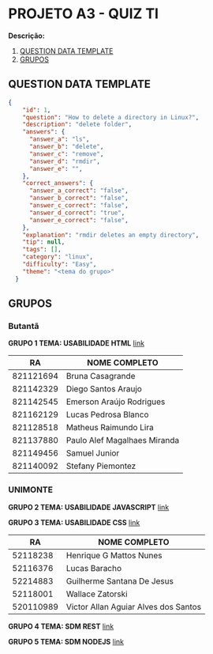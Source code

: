 # PROJETO A3 - QUIZ TI

**Descrição:**


1. [QUESTION DATA TEMPLATE](#QUESTION-DATA-TEMPLATE)
2. [GRUPOS](#GRUPOS)

## QUESTION DATA TEMPLATE

~~~json
{
    "id": 1,
    "question": "How to delete a directory in Linux?",
    "description": "delete folder",
    "answers": {
      "answer_a": "ls",
      "answer_b": "delete",
      "answer_c": "remove",
      "answer_d": "rmdir",
      "answer_e": "",
    },
    "correct_answers": {
      "answer_a_correct": "false",
      "answer_b_correct": "false",
      "answer_c_correct": "false",
      "answer_d_correct": "true",
      "answer_e_correct": "false",
    },
    "explanation": "rmdir deletes an empty directory",
    "tip": null,
    "tags": [],
    "category": "linux",
    "difficulty": "Easy",
    "theme": "<tema do grupo>"
  }
~~~

## GRUPOS

### Butantã 

**GRUPO 1 TEMA: USABILIDADE HTML** [link](https://github.com/TIQuizApi/GROUP01)

| RA        | NOME COMPLETO                |
|-----------|------------------------------|
| 821121694 | Bruna Casagrande             |
| 821142329 | Diego Santos Araujo          |
| 821142545 | Emerson Araújo Rodrigues     |
| 821162129 | Lucas Pedrosa Blanco         |
| 821128518 | Matheus Raimundo Lira        |
| 821137880 | Paulo Alef Magalhaes Miranda |
| 821149456 | Samuel Junior                |
| 821140092 | Stefany Piemontez            |

### UNIMONTE

**GRUPO 2  TEMA: USABILIDADE JAVASCRIPT** [link](https://github.com/TIQuizApi/GROUP02)

**GRUPO 3 TEMA: USABILIDADE CSS** [link](https://github.com/TIQuizApi/GROUP03)

| RA        | NOME COMPLETO                        |
|-----------|--------------------------------------|
| 52118238  | Henrique G Mattos Nunes              |
| 52116376  | Lucas Baracho                        |
| 52214883  | Guilherme Santana De Jesus           |
| 52118001  | Wallace Zatorski                     |
| 520110989 | Victor Allan Aguiar Alves dos Santos	 |

**GRUPO 4 TEMA: SDM REST** [link](https://github.com/TIQuizApi/GROUP04)

**GRUPO 5 TEMA: SDM NODEJS** [link](https://github.com/TIQuizApi/GROUP05)


